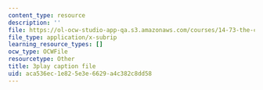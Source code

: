 ```yaml
---
content_type: resource
description: ''
file: https://ol-ocw-studio-app-qa.s3.amazonaws.com/courses/14-73-the-challenge-of-world-poverty-spring-2011/aca536ec1e825e3e6629a4c382c8dd58_quATCFNpM50.srt
file_type: application/x-subrip
learning_resource_types: []
ocw_type: OCWFile
resourcetype: Other
title: 3play caption file
uid: aca536ec-1e82-5e3e-6629-a4c382c8dd58
---
```

